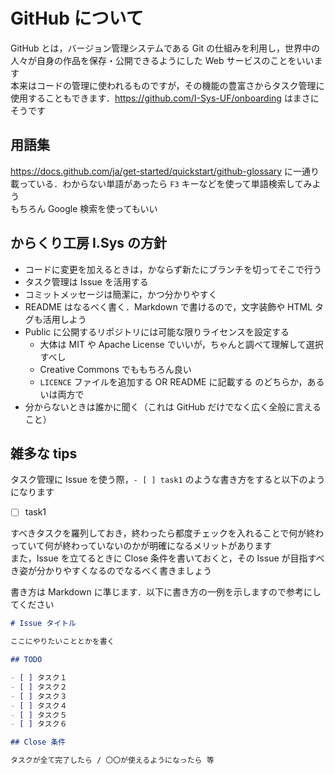 # GitHub について

GitHub とは，バージョン管理システムである Git の仕組みを利用し，世界中の人々が自身の作品を保存・公開できるようにした Web サービスのことをいいます  
本来はコードの管理に使われるものですが，その機能の豊富さからタスク管理に使用することもできます．<https://github.com/I-Sys-UF/onboarding> はまさにそうです

## 用語集

<https://docs.github.com/ja/get-started/quickstart/github-glossary> に一通り載っている．わからない単語があったら `F3` キーなどを使って単語検索してみよう  
もちろん Google 検索を使ってもいい

## からくり工房 I.Sys の方針

- コードに変更を加えるときは，かならず新たにブランチを切ってそこで行う
- タスク管理は Issue を活用する
- コミットメッセージは簡潔に，かつ分かりやすく
- README はなるべく書く．Markdown で書けるので，文字装飾や HTML タグも活用しよう
- Public に公開するリポジトリには可能な限りライセンスを設定する
  - 大体は MIT や Apache License でいいが，ちゃんと調べて理解して選択すべし
  - Creative Commons でももちろん良い
  - `LICENCE` ファイルを追加する OR README に記載する のどちらか，あるいは両方で
- 分からないときは誰かに聞く（これは GitHub だけでなく広く全般に言えること）

## 雑多な tips

タスク管理に Issue を使う際，`- [ ] task1` のような書き方をすると以下のようになります

- [ ] task1

すべきタスクを羅列しておき，終わったら都度チェックを入れることで何が終わっていて何が終わっていないのかが明確になるメリットがあります  
また，Issue を立てるときに Close 条件を書いておくと，その Issue が目指すべき姿が分かりやすくなるのでなるべく書きましょう

書き方は Markdown に準じます．以下に書き方の一例を示しますので参考にしてください

```md
# Issue タイトル

ここにやりたいこととかを書く

## TODO

- [ ] タスク１
- [ ] タスク２
- [ ] タスク３
- [ ] タスク４
- [ ] タスク５
- [ ] タスク６

## Close 条件

タスクが全て完了したら / 〇〇が使えるようになったら 等
```
